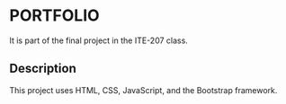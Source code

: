 # PORTFOLIO

It is part of the final project in the ITE-207 class.

## Description

This project uses HTML, CSS, JavaScript, and the Bootstrap framework.